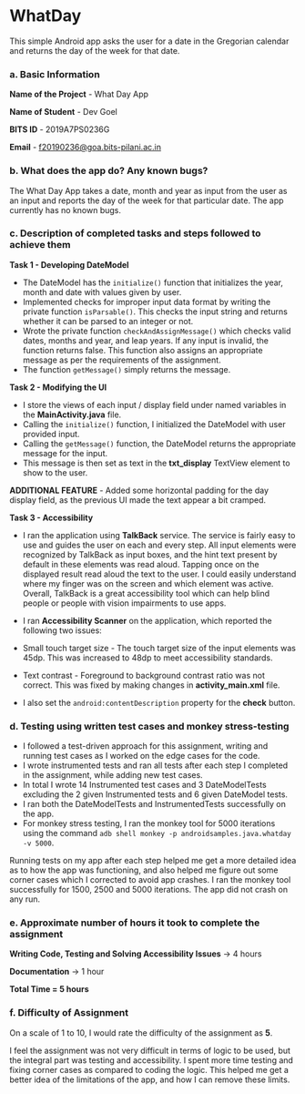 # WhatDay

This simple Android app asks the user for a date in the Gregorian calendar and returns the day of the week for that date.

### a. Basic Information

**Name of the Project** - What Day App

**Name of Student** - Dev Goel

**BITS ID** - 2019A7PS0236G

**Email** - f20190236@goa.bits-pilani.ac.in

### b. What does the app do? Any known bugs?

The What Day App takes a date, month and year as input from the user as an input and reports the day of the week for that particular date.
The app currently has no known bugs.

### c. Description of completed tasks and steps followed to achieve them

**Task 1 - Developing DateModel**

* The DateModel has the `initialize()` function that initializes the year, month and date with values given by user.
* Implemented checks for improper input data format by writing the private function `isParsable()`. This checks the input string and returns whether it can be parsed to an integer or not.
* Wrote the private function `checkAndAssignMessage()` which checks valid dates, months and year, and leap years. If any input is invalid, the function returns false. This function also assigns an appropriate message as per the requirements of the assignment.
* The function `getMessage()` simply returns the message.

**Task 2 - Modifying the UI**

* I store the views of each input / display field under named variables in the **MainActivity.java** file.
* Calling the `initialize()` function, I initialized the DateModel with user provided input.
* Calling the `getMessage()` function, the DateModel returns the appropriate message for the input.
* This message is then set as text in the **txt_display** TextView element to show to the user.

**ADDITIONAL FEATURE** - Added some horizontal padding for the day display field, as the previous UI made the text appear a bit cramped.

**Task 3 - Accessibility**

* I ran the application using **TalkBack** service. The service is fairly easy to use and guides the user on each and every step. All input elements were recognized by TalkBack as input boxes, and the hint text present by default in these elements was read aloud. Tapping once on the displayed result read aloud the text to the user. I could easily understand where my finger was on the screen and which element was active. Overall, TalkBack is a great accessibility tool which can help blind people or people with vision impairments to use apps.

* I ran **Accessibility Scanner** on the application, which reported the following two issues:
 * Small touch target size - The touch target size of the input elements was 45dp. This was increased to 48dp to meet accessibility standards.
 * Text contrast - Foreground to background contrast ratio was not correct. This was fixed by making changes in **activity_main.xml** file.

* I also set the `android:contentDescription` property for the **check** button.

### d. Testing using written test cases and monkey stress-testing

* I followed a test-driven approach for this assignment, writing and running test cases as I worked on the edge cases for the code.
* I wrote instrumented tests and ran all tests after each step I completed in the assignment, while adding new test cases.
* In total I wrote 14 Instrumented test cases and 3 DateModelTests excluding the 2 given Instrumented tests and 6 given DateModel tests.
* I ran both the DateModelTests and InstrumentedTests successfully on the app.
* For monkey stress testing, I ran the monkey tool for 5000 iterations using the command `adb shell monkey -p androidsamples.java.whatday -v 5000`.

Running tests on my app after each step helped me get a more detailed idea as to how the app was functioning, and also helped me figure out some corner cases which I corrected to avoid app crashes.
I ran the monkey tool successfully for 1500, 2500 and 5000 iterations. The app did not crash on any run.

### e. Approximate number of hours it took to complete the assignment

**Writing Code, Testing and Solving Accessibility Issues** -> 4 hours

**Documentation** -> 1 hour

**Total Time = 5 hours**

### f. Difficulty of Assignment

On a scale of 1 to 10, I would rate the difficulty of the assignment as **5**.

I feel the assignment was not very difficult in terms of logic to be used, but the integral part was testing and accessibility.
I spent more time testing and fixing corner cases as compared to coding the logic. This helped me get a better idea of the limitations of the app, and how I can remove these limits.